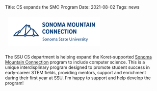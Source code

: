 Title: CS expands the SMC Program
Date: 2021-08-02
Tags: news

<a href ="https://scitech.sonoma.edu/college-beyond/sonoma-mountain-connection"><img class="pull-right" src="/images/smc_logo.png" style="padding: 10px; width: 300px;" alt="SMC Logo" /></a>

The SSU CS department is helping expand the Koret-supported [Sonoma Mountain Connection](https://scitech.sonoma.edu/college-beyond/sonoma-mountain-connection) program to include computer science. This is a unique interdisplinary program designed to promote student success in early-career STEM fields, providing mentors, support and enrichment during their first year at SSU. I'm happy to support and help develop the program!
